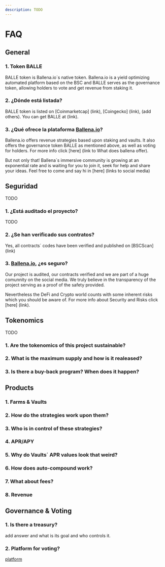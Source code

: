 ```yaml
---
description: TODO
---
```


# FAQ

## General <a id="general"></a>

### 1. Token BALLE

BALLE token is Ballena.io´s native token. Ballena.io is a yield optimizing automated platform based on the BSC and BALLE serves as the governance token, allowing holders to vote and get revenue from staking it.



### 2. ¿Dónde está listada?

BALLE token is listed on \[Coinmarketcap\] \(link\), \[Coingecko\] \(link\), \(add others\). You can get BALLE at \(link\).



### 3. ¿Qué ofrece la plataforma [Ballena.io](https://ballena.io/)?

Ballena.io offers revenue strategies based upon staking and vaults. It also offers the governance token BALLE as mentioned above, as well as voting for holders. For more info click \[here\] \(link to What does ballena offer\).

But not only that! Ballena´s immersive community is growing at an exponential rate and is waiting for you to join it, seek for help and share your ideas. Feel free to come and say hi in \[here\] \(links to social media\)

## Seguridad

TODO

### 1. ¿Está auditado el proyecto?

TODO

### 2. ¿Se han verificado sus contratos?

Yes, all contracts´ codes have been verified and published on \[BSCScan\] \(link\)

### 3. [Ballena.io](https://ballena.io/), ¿es seguro?

Our project is audited, our contracts verified and we are part of a huge comunnity on the social media. We truly believe in the transparency of the project serving as a proof of the safety provided.

Nevertheless the DeFi and Crypto world counts with some inherent risks which you should be aware of. For more info about Security and Risks click \[here\] \(link\).

## Tokenomics

TODO

### 1. Are the tokenomics of this project sustainable?

### 2. What is the maximum supply and how is it realeased?

### 3. Is there a buy-back program? When does it happen?

## Products

### 1. Farms & Vaults

### 2. How do the strategies work upon them?

### 3. Who is in control of these strategies?

### 4. APR/APY

### 5. Why do Vaults´ APR values look that weird?

### 6. How does auto-compound work?

### 7. What about fees?

### 8. Revenue

## Governance & Voting

### 1. Is there a treasury?

add answer and what is its goal and who controls it.

### 2. Platform for voting?

[platform](https://github.com/ballena-io/ballena-docs/tree/6bcf897c96bb9c825e34ecc881dd003f01dbbd4f/link/README.md)

​

​

**​**

**​**

